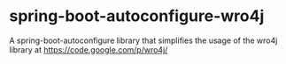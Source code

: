 spring-boot-autoconfigure-wro4j
===============================

A spring-boot-autoconfigure library that simplifies the usage of the wro4j library at https://code.google.com/p/wro4j/
